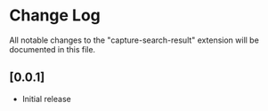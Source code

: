 # Change Log

All notable changes to the "capture-search-result" extension will be documented in this file.

## [0.0.1]

- Initial release
